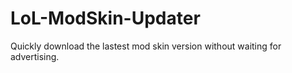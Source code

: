 # LoL-ModSkin-Updater
Quickly download the lastest mod skin version without waiting for advertising.
